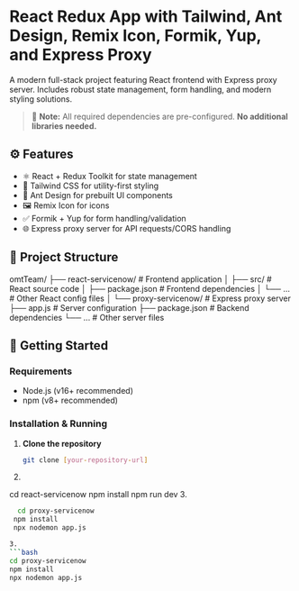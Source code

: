 # React Redux App with Tailwind, Ant Design, Remix Icon, Formik, Yup, and Express Proxy

A modern full-stack project featuring React frontend with Express proxy server. Includes robust state management, form handling, and modern styling solutions.

> 📌 **Note:** All required dependencies are pre-configured. **No additional libraries needed.**

## ⚙️ Features

- ⚛️ React + Redux Toolkit for state management
- 🎨 Tailwind CSS for utility-first styling
- 💎 Ant Design for prebuilt UI components
- 🖼️ Remix Icon for icons
- ✅ Formik + Yup for form handling/validation
- 🌐 Express proxy server for API requests/CORS handling

## 📁 Project Structure

omtTeam/
├── react-servicenow/       # Frontend application
│   ├── src/                # React source code
│   ├── package.json        # Frontend dependencies
│   └── ...                 # Other React config files
│
└── proxy-servicenow/       # Express proxy server
    ├── app.js              # Server configuration
    ├── package.json        # Backend dependencies
    └── ...                 # Other server files

## 🚀 Getting Started

### Requirements
- Node.js (v16+ recommended)
- npm (v8+ recommended)

### Installation & Running

1. **Clone the repository**
   ```bash
   git clone [your-repository-url]

2.
   ```bash
  cd react-servicenow
  npm install
  npm run dev
3.
  ```bash
    cd proxy-servicenow
   npm install
   npx nodemon app.js

3.
```bash
cd proxy-servicenow
npm install
npx nodemon app.js


